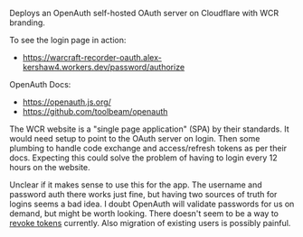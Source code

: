 Deploys an OpenAuth self-hosted OAuth server on Cloudflare with WCR branding.

To see the login page in action:
- https://warcraft-recorder-oauth.alex-kershaw4.workers.dev/password/authorize

OpenAuth Docs:
- https://openauth.js.org/
- https://github.com/toolbeam/openauth

The WCR website is a "single page application" (SPA) by their standards. It would need setup to point to the OAuth server on login. Then some plumbing to handle code exchange and access/refresh tokens as per their docs. Expecting this could solve the problem of having to login every 12 hours on the website.

Unclear if it makes sense to use this for the app. The username and password auth there works just fine, but having two sources of truth for logins seems a bad idea. I doubt OpenAuth will validate passwords for us on demand, but might be worth looking. There doesn't seem to be a way to [revoke tokens](https://github.com/toolbeam/openauth/issues/249) currently. Also migration of existing users is possibly painful.